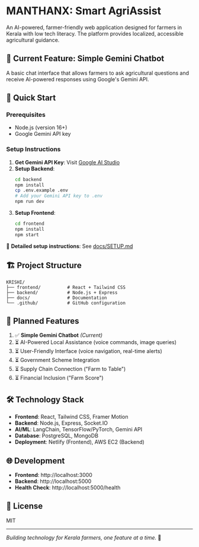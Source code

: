 # MANTHANX: Smart AgriAssist

An AI-powered, farmer-friendly web application designed for farmers in Kerala with low tech literacy. The platform provides localized, accessible agricultural guidance.

## 🌾 Current Feature: Simple Gemini Chatbot

A basic chat interface that allows farmers to ask agricultural questions and receive AI-powered responses using Google's Gemini API.

## 🚀 Quick Start

### Prerequisites
- Node.js (version 16+)
- Google Gemini API key

### Setup Instructions
1. **Get Gemini API Key**: Visit [Google AI Studio](https://makersuite.google.com/app/apikey)
2. **Setup Backend**: 
   ```bash
   cd backend
   npm install
   cp .env.example .env
   # Add your Gemini API key to .env
   npm run dev
   ```
3. **Setup Frontend**:
   ```bash
   cd frontend
   npm install
   npm start
   ```

📖 **Detailed setup instructions**: See [docs/SETUP.md](docs/SETUP.md)

## 🏗️ Project Structure

```
KRISHI/
├── frontend/          # React + Tailwind CSS
├── backend/           # Node.js + Express
├── docs/              # Documentation
└── .github/           # GitHub configuration
```

## 🎯 Planned Features

1. ✅ **Simple Gemini Chatbot** *(Current)*
2. ⏳ AI-Powered Local Assistance (voice commands, image queries)
3. ⏳ User-Friendly Interface (voice navigation, real-time alerts)
4. ⏳ Government Scheme Integration
5. ⏳ Supply Chain Connection ("Farm to Table")
6. ⏳ Financial Inclusion ("Farm Score")

## 🛠️ Technology Stack

- **Frontend**: React, Tailwind CSS, Framer Motion
- **Backend**: Node.js, Express, Socket.IO
- **AI/ML**: LangChain, TensorFlow/PyTorch, Gemini API
- **Database**: PostgreSQL, MongoDB
- **Deployment**: Netlify (Frontend), AWS EC2 (Backend)

## 🌐 Development

- **Frontend**: http://localhost:3000
- **Backend**: http://localhost:5000
- **Health Check**: http://localhost:5000/health

## 📝 License

MIT

---

*Building technology for Kerala farmers, one feature at a time.* 🌱